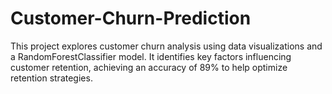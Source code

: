 # Customer-Churn-Prediction
This project explores customer churn analysis using data visualizations and a RandomForestClassifier model. It identifies key factors influencing customer retention, achieving an accuracy of 89% to help optimize retention strategies. 
